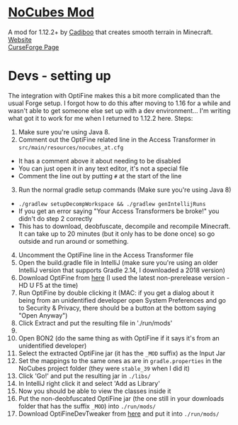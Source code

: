 # [NoCubes Mod](https://Cadiboo.github.io/projects/nocubes/)
A mod for 1.12.2+ by [Cadiboo](https://github.com/Cadiboo) that creates smooth terrain in Minecraft.  
[Website](https://Cadiboo.github.io/projects/nocubes/)  
[CurseForge Page](https://minecraft.curseforge.com/projects/nocubes)  

# Devs - setting up
The integration with OptiFine makes this a bit more complicated than the usual Forge setup.
I forgot how to do this after moving to 1.16 for a while and wasn't able to get someone else set up with a dev environment...
I'm writing what got it to work for me when I returned to 1.12.2 here.
Steps:
1. Make sure you're using Java 8.
2. Comment out the OptiFine related line in the Access Transformer in `src/main/resources/nocubes_at.cfg`
  - It has a comment above it about needing to be disabled
  - You can just open it in any text editor, it's not a special file
  - Comment the line out by putting `#` at the start of the line
3. Run the normal gradle setup commands (Make sure you're using Java 8)
  - `./gradlew setupDecompWorkspace && ./gradlew genIntellijRuns`
  - If you get an error saying "Your Access Transformers be broke!" you didn't do step 2 correctly
  - This has to download, deobfuscate, decompile and recompile Minecraft. It can take up to 20 minutes (but it only has to be done once) so go outside and run around or something.
4. Uncomment the OptiFine line in the Access Transformer file
5. Open the build.gradle file in IntelliJ (make sure you're using an older IntelliJ version that supports Gradle 2.14, I downloaded a 2018 version)
6. Download OptiFine from [here](https://optifine.net/downloads) (I used the latest non-prerelease version - HD U F5 at the time)
7. Run OptiFine by double clicking it (MAC: if you get a dialog about it being from an unidentified developer open System Preferences and go to Security & Privacy, there should be a button at the bottom saying "Open Anyway")
8. Click Extract and put the resulting file in './run/mods'
9. 
  5. Open BON2 (do the same thing as with OptiFine if it says it's from an unidentified developer)
  6. Select the extracted OptiFine jar (it has the `_MOD` suffix) as the Input Jar
  7. Set the mappings to the same ones as are in `gradle.properties` in the NoCubes project folder (they were `stable_39` when I did it)
  8. Click 'Go!' and put the resulting jar in `./libs/`
  9. In IntelliJ right click it and select 'Add as Library'
  10. Now you should be able to view the classes inside it
  11. Put the non-deobfuscated OptiFine jar (the one still in your downloads folder that has the suffix `_MOD`) into `./run/mods/`
  12. Download OptiFineDevTweaker from [here](https://github.com/OpenCubicChunks/OptiFineDevTweaker/releases) and put it into `./run/mods/`
